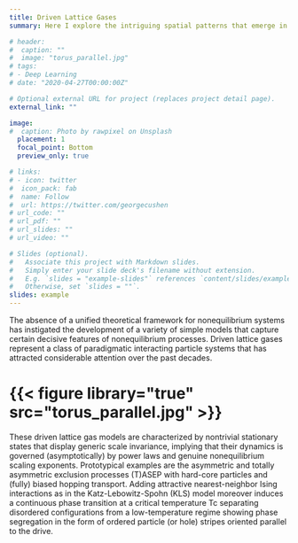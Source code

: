 ```yaml
---
title: Driven Lattice Gases
summary: Here I explore the intriguing spatial patterns that emerge in a two-dimensional spatially inhomogeneous Katz-Lebowitz-Spohn (KLS) driven lattice gas with attractive nearest-neighbor interactions.

# header:
#  caption: ""
#  image: "torus_parallel.jpg"
# tags:
# - Deep Learning
# date: "2020-04-27T00:00:00Z"

# Optional external URL for project (replaces project detail page).
external_link: ""

image:
#  caption: Photo by rawpixel on Unsplash
  placement: 1
  focal_point: Bottom
  preview_only: true

# links:
# - icon: twitter
#  icon_pack: fab
#  name: Follow
#  url: https://twitter.com/georgecushen
# url_code: ""
# url_pdf: ""
# url_slides: ""
# url_video: ""

# Slides (optional).
#   Associate this project with Markdown slides.
#   Simply enter your slide deck's filename without extension.
#   E.g. `slides = "example-slides"` references `content/slides/example-slides.md`.
#   Otherwise, set `slides = ""`.
slides: example
---
```


The absence of a unified theoretical framework for nonequilibrium systems has instigated the development of a variety of simple models that capture certain decisive features of nonequilibrium processes. Driven lattice gases represent a class of paradigmatic interacting particle systems that has attracted considerable attention over the past decades.

# {{< figure library="true" src="torus_parallel.jpg" >}}

These driven lattice gas models are characterized by nontrivial stationary states that display generic scale invariance, implying that their dynamics is governed (asymptotically) by power laws and genuine nonequilibrium scaling exponents. Prototypical examples are the asymmetric and totally asymmetric exclusion processes (T)ASEP with hard-core particles and (fully) biased hopping transport. Adding attractive nearest-neighbor Ising interactions as in the Katz-Lebowitz-Spohn (KLS) model moreover induces a continuous phase transition at a critical temperature Tc separating disordered configurations from a low-temperature regime showing phase segregation in the form of ordered particle (or hole) stripes oriented parallel to the drive.
